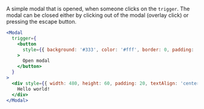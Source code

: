 A simple modal that is opened, when someone clicks on the `trigger`.
The modal can be closed either by clicking out of the modal (overlay click)
or pressing the escape button.

```jsx
<Modal
  trigger={
    <button
      style={{ background: '#333', color: '#fff', border: 0, padding: '5px' }}
    >
      Open modal
    </button>
  }
>
  <div style={{ width: 480, height: 60, padding: 20, textAlign: 'center' }}>
    Hello world!
  </div>
</Modal>
```
